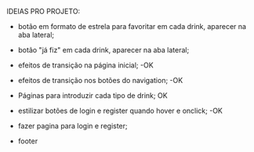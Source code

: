 IDEIAS PRO PROJETO:

- botão em formato de estrela para favoritar em cada drink, aparecer na aba lateral;
- botão "já fiz" em cada drink, aparecer na aba lateral;

- efeitos de transição na página inicial; -OK
- efeitos de transição nos botões do navigation; -OK

- Páginas para introduzir cada tipo de drink; OK

- estilizar botões de login e register quando hover e onclick; -OK
- fazer pagina para login e register;

- footer
